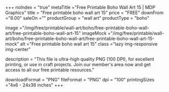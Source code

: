 +++
noIndex = "true"
metaTitle ="Free Printable Boho Wall Art 15 | MDP Graphics"
title = "Free printable boho wall art 15"
price = "FREE"
downFrom ="8.00"
saleOn =""
productGroup = "wall art"
productType = "boho"

image ="/img/free/printable/wall-art/boho/free-printable-boho-wall-art/free-printable-boho-wall-art-15"
imageMock ="/img/free/printable/wall-art/boho/free-printable-boho-wall-art/free-printable-boho-wall-art-15-mock"
alt ="Free printable boho wall art 15"
class ="lazy img-responsive img-center"

description = "This file is ultra-high quality PNG (100 DPI), for excellent printing, or use in craft projects. Join our member's area now and get access to all our free printable resources."

downloadFormat = "PNG"
fileFormat = "PNG"
dpi = "100"
printingSizes ="4x6 - 24x36 inches"
+++


